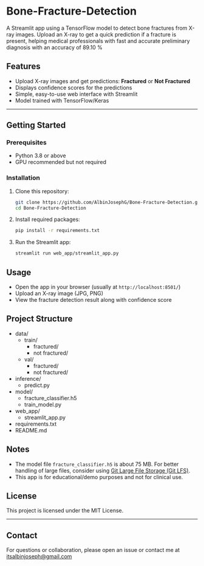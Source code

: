 # Bone-Fracture-Detection
A Streamlit app using a TensorFlow model to detect bone fractures from X-ray images. Upload an X-ray to get a quick prediction if a fracture is present, helping medical professionals with fast and accurate preliminary diagnosis with an accuracy of 89.10 %

## Features

- Upload X-ray images and get predictions: **Fractured** or **Not Fractured**  
- Displays confidence scores for the predictions  
- Simple, easy-to-use web interface with Streamlit  
- Model trained with TensorFlow/Keras  

---

## Getting Started

### Prerequisites

- Python 3.8 or above  
- GPU recommended but not required  

### Installation

1. Clone this repository:

    ```bash
    git clone https://github.com/AlbinJosephG/Bone-Fracture-Detection.git
    cd Bone-Fracture-Detection
    ```

2. Install required packages:

    ```bash
    pip install -r requirements.txt
    ```

3. Run the Streamlit app:

    ```bash
    streamlit run web_app/streamlit_app.py
    ```


## Usage

- Open the app in your browser (usually at `http://localhost:8501/`)  
- Upload an X-ray image (JPG, PNG)  
- View the fracture detection result along with confidence score  

## Project Structure

- data/
  - train/
    - fractured/
    - not fractured/
  - val/
    - fractured/
    - not fractured/
- inference/
  - predict.py
- model/
  - fracture_classifier.h5
  - train_model.py
- web_app/
  - streamlit_app.py
- requirements.txt
- README.md


## Notes

- The model file `fracture_classifier.h5` is about 75 MB. For better handling of large files, consider using [Git Large File Storage (Git LFS)](https://git-lfs.github.com/).  
- This app is for educational/demo purposes and not for clinical use.  

## License

This project is licensed under the MIT License.

---

## Contact

For questions or collaboration, please open an issue or contact me at itsalbinjoseph@gmail.com
